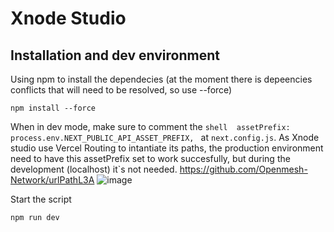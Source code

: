 # Xnode Studio

## Installation and dev environment

Using npm to install the dependecies (at the moment there is depeencies conflicts that will need to be resolved, so use --force)

```shell
npm install --force
```

When in dev mode, make sure to comment the  ```shell  assetPrefix: process.env.NEXT_PUBLIC_API_ASSET_PREFIX, ``` at ```next.config.js```.
As Xnode studio use Vercel Routing to intantiate its paths, the production environment need to have this assetPrefix set to work succesfully, but during the development (localhost) it`s not needed. https://github.com/Openmesh-Network/urlPathL3A
![image](https://github.com/Openmesh-Network/xnode-console-frontend/assets/82957886/22ed0294-65a7-4b2f-92f9-60461e4cf790)

Start the script
```shell
npm run dev
```
